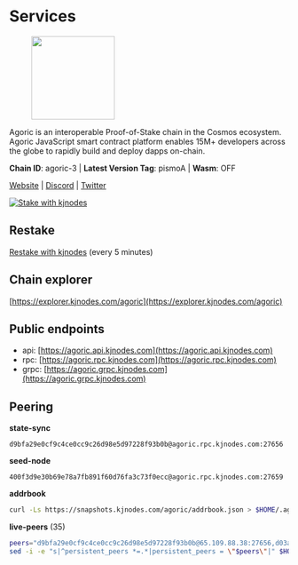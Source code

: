 # Services

<figure><img src="https://raw.githubusercontent.com/kj89/testnet_manuals/main/pingpub/logos/agoric.png" width="150" alt=""><figcaption></figcaption></figure>

Agoric is an interoperable Proof-of-Stake chain in the Cosmos ecosystem.  Agoric JavaScript smart contract platform enables 15M+ developers across the  globe to rapidly build and deploy dapps on-chain.

**Chain ID**: agoric-3 | **Latest Version Tag**: pismoA | **Wasm**: OFF

[Website](https://agoric.com) | [Discord](https://discord.com/invite/qDW8DRes4s) | [Twitter](https://twitter.com/agoric)

[![Stake with kjnodes](https://i.ibb.co/cr44Q8j/button-stake-with-kjnodes.png)](https://restake.app/agoric/agoricvaloper1ku5sm2twlsywdrp4wz3kfwgyrtqtp0lpr3nvk8)

## Restake

[Restake with kjnodes](https://restake.app/agoric/agoricvaloper1ku5sm2twlsywdrp4wz3kfwgyrtqtp0lpr3nvk8) (every 5 minutes)
## Chain explorer
[https://explorer.kjnodes.com/agoric](https://explorer.kjnodes.com/agoric)

## Public endpoints

* api: [https://agoric.api.kjnodes.com](https://agoric.api.kjnodes.com)
* rpc: [https://agoric.rpc.kjnodes.com](https://agoric.rpc.kjnodes.com)
* grpc: [https://agoric.grpc.kjnodes.com](https://agoric.grpc.kjnodes.com)

## Peering

**state-sync**

```text
d9bfa29e0cf9c4ce0cc9c26d98e5d97228f93b0b@agoric.rpc.kjnodes.com:27656
```

**seed-node**

```text
400f3d9e30b69e78a7fb891f60d76fa3c73f0ecc@agoric.rpc.kjnodes.com:27659
```

**addrbook**
```bash
curl -Ls https://snapshots.kjnodes.com/agoric/addrbook.json > $HOME/.agoric/config/addrbook.json
```

**live-peers** (35)
```bash
peers="d9bfa29e0cf9c4ce0cc9c26d98e5d97228f93b0b@65.109.88.38:27656,d03a9974f14ae380fdb7caf46ec71ce5278f0356@34.72.231.9:26656,3d7d9eac612775c9530e990c44092d7ff55dbb83@95.216.39.109:26656,f095bb53006ebddcbbf29c8df70dddcba6419e36@142.93.145.13:26656,0837c0dac0bb15e79e64207bb0fa5a9a6fa42ad4@178.62.116.62:26656,63bd6649f80362ce513027d99ef32c826fdbd259@45.9.62.136:26656,a38a30c1dd31f63be2befd40b82964b215c3c288@165.22.251.28:26656,4eea1e0a22d8d2ade108fc5f8e07d6d6e711e909@65.108.10.138:26656,23fd78b96fc7f17b47fc4a0d442b0ec53faebd88@157.90.91.20:12656,1cb750d50af70a3be80a275bbd9afec86cd3aef0@35.240.184.52:26656,711f6f36a6ec3924b6d721de6adce604092e59f2@116.202.226.169:26656,d7e0eedf5756b8c085104fb76c069ba3506f2183@80.64.208.64:26656,023be2465f7292cb3284a50787d6edc5a75c62a2@95.214.52.166:26656,e70955351f601ea5be9a9bf41032949a777f31b3@207.244.255.229:10003,1312bbbd4ed1e58b9e4eb1d7788187a4607915e9@165.22.199.234:26060,875f8b359148f0d2a4bb501f8ae8a0cd4560bff3@161.97.153.219:26656,1d4d7b77e79c2dad9e8586df4f30c7b550f5d49b@13.40.153.111:26656,0464c8dded70d01f5ab50a8d6047a6b27ddf2ccd@84.244.95.232:26656,0f642db2770d4dd3e0d030b2f14f1365e40f3b38@185.146.148.101:26657,d56af8cb0716909f9b804e7dec8c1d34ae4eed16@65.108.142.81:26676,8c30ee29afc4b77cf98222edcc3fe823cf1e8306@195.201.106.244:26656,44476201c6e8610b194e75e4c7993ad6d54a1db8@51.91.70.90:29656,1dfd1a8be38d892fa485e1b417bcf5f225b3f638@185.210.219.66:26656,9e673680df593d841b0e09c49f87409654d84ae9@95.217.202.49:37656,bb257b3a0829910477a3845430b6b1f7eb2b4235@34.146.189.78:26656,576e4e90b785fb16c129a0141b57342e51fd61b4@193.176.85.156:26656,ca4c3b9d0cf78d934a3b972c328db2e4a9a66c42@64.32.40.134:26656,86d9c73c7687611a6a2619f0186e7ea59ff8af25@206.189.26.213:26060,f8ff12a774770fea36beadb303ccffc86863c6ec@65.109.69.59:14456,a65d3172dca90f0d9f8251c3ed2747f350eb9a7e@95.216.246.187:26656,320dd22ee85e2b68f891b670331eb9fec9dc419e@80.64.208.63:26656,8832d61e9b8856c0a80e240970a9200c69c101b7@88.99.161.228:21156,4cfac01c912d33f74cb7b66e8b7005aaae47fc2a@146.190.59.8:26060,9ed68bef54712b46713ac755ab7a6e7ad30694ef@192.99.44.79:14456,ebc272824924ea1a27ea3183dd0b9ba713494f83@195.3.220.135:27106"
sed -i -e "s|^persistent_peers *=.*|persistent_peers = \"$peers\"|" $HOME/.agoric/config/config.toml
```
